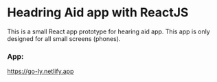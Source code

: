 # Headring Aid app with ReactJS

This is a small React app prototype for hearing aid app. This app is only designed for all small screens (phones).

### App:
https://go-ly.netlify.app
